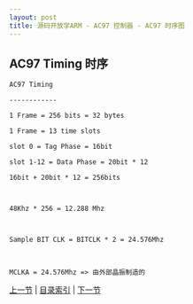 ```yaml
---
layout: post
title: 源码开放学ARM - AC97 控制器 - AC97 时序图
---
```


## AC97 Timing 时序
		
	AC97 Timing
	
	------------
	
	1 Frame = 256 bits = 32 bytes
	
	1 Frame = 13 time slots
	
	slot 0 = Tag Phase = 16bit
	
	slot 1-12 = Data Phase = 20bit * 12
	
	16bit + 20bit * 12 = 256bits
	
	
	
	48Khz * 256 = 12.288 Mhz
	
	
	
	Sample BIT CLK = BITCLK * 2 = 24.576Mhz
	
	
	
	MCLKA = 24.576Mhz => 由外部晶振制造的
	
	
	



[上一节](chp15-2.html)  |  [目录索引](../index.html)  |  [下一节](chp15-4.html)
